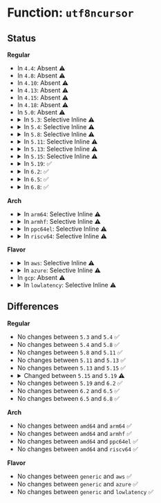 # Function: <code>utf8ncursor</code>

## Status
<b>Regular</b>
<ul>
<li>
In <code>4.4</code>: Absent ⚠️
</li>
<li>
In <code>4.8</code>: Absent ⚠️
</li>
<li>
In <code>4.10</code>: Absent ⚠️
</li>
<li>
In <code>4.13</code>: Absent ⚠️
</li>
<li>
In <code>4.15</code>: Absent ⚠️
</li>
<li>
In <code>4.18</code>: Absent ⚠️
</li>
<li>
In <code>5.0</code>: Absent ⚠️
</li>
<li>
<details>
<summary>In <code>5.3</code>: Selective Inline ⚠️</summary>

```c
int utf8ncursor(struct utf8cursor *u8c, const struct utf8data *data, const char *s, size_t len);
```

**Collision:** Unique Global

**Inline:** Selective

**Transformation:** False

**Instances:**

```
In fs/unicode/utf8-norm.c (ffffffff81404b95)
Location: fs/unicode/utf8-norm.c:583
Inline: True
Inline callers:
  - fs/unicode/utf8-norm.c:utf8cursor
  - fs/unicode/utf8-norm.c:utf8cursor
Direct callers:
  - fs/unicode/utf8-core.c:utf8_normalize
  - fs/unicode/utf8-core.c:utf8_casefold
  - fs/unicode/utf8-core.c:utf8_strncasecmp_folded
  - fs/unicode/utf8-core.c:utf8_strncasecmp
  - fs/unicode/utf8-core.c:utf8_strncasecmp
  - fs/unicode/utf8-core.c:utf8_strncmp
  - fs/unicode/utf8-core.c:utf8_strncmp
```
**Symbols:**

```
ffffffff81404b20-ffffffff81404b89: utf8ncursor (STB_GLOBAL)
```
</details>
</li>
<li>
<details>
<summary>In <code>5.4</code>: Selective Inline ⚠️</summary>

```c
int utf8ncursor(struct utf8cursor *u8c, const struct utf8data *data, const char *s, size_t len);
```

**Collision:** Unique Global

**Inline:** Selective

**Transformation:** False

**Instances:**

```
In fs/unicode/utf8-norm.c (ffffffff8141eb45)
Location: fs/unicode/utf8-norm.c:583
Inline: True
Inline callers:
  - fs/unicode/utf8-norm.c:utf8cursor
  - fs/unicode/utf8-norm.c:utf8cursor
Direct callers:
  - fs/unicode/utf8-core.c:utf8_normalize
  - fs/unicode/utf8-core.c:utf8_casefold
  - fs/unicode/utf8-core.c:utf8_strncasecmp_folded
  - fs/unicode/utf8-core.c:utf8_strncasecmp
  - fs/unicode/utf8-core.c:utf8_strncasecmp
  - fs/unicode/utf8-core.c:utf8_strncmp
  - fs/unicode/utf8-core.c:utf8_strncmp
```
**Symbols:**

```
ffffffff8141ead0-ffffffff8141eb39: utf8ncursor (STB_GLOBAL)
```
</details>
</li>
<li>
<details>
<summary>In <code>5.8</code>: Selective Inline ⚠️</summary>

```c
int utf8ncursor(struct utf8cursor *u8c, const struct utf8data *data, const char *s, size_t len);
```

**Collision:** Unique Global

**Inline:** Selective

**Transformation:** False

**Instances:**

```
In fs/unicode/utf8-norm.c (ffffffff8146d755)
Location: fs/unicode/utf8-norm.c:583
Inline: True
Inline callers:
  - fs/unicode/utf8-norm.c:utf8cursor
  - fs/unicode/utf8-norm.c:utf8cursor
Direct callers:
  - fs/unicode/utf8-core.c:utf8_normalize
  - fs/unicode/utf8-core.c:utf8_casefold
  - fs/unicode/utf8-core.c:utf8_strncasecmp_folded
  - fs/unicode/utf8-core.c:utf8_strncasecmp
  - fs/unicode/utf8-core.c:utf8_strncasecmp
  - fs/unicode/utf8-core.c:utf8_strncmp
  - fs/unicode/utf8-core.c:utf8_strncmp
```
**Symbols:**

```
ffffffff8146d6e0-ffffffff8146d749: utf8ncursor (STB_GLOBAL)
```
</details>
</li>
<li>
<details>
<summary>In <code>5.11</code>: Selective Inline ⚠️</summary>

```c
int utf8ncursor(struct utf8cursor *u8c, const struct utf8data *data, const char *s, size_t len);
```

**Collision:** Unique Global

**Inline:** Selective

**Transformation:** False

**Instances:**

```
In fs/unicode/utf8-norm.c (ffffffff81487e55)
Location: fs/unicode/utf8-norm.c:583
Inline: True
Inline callers:
  - fs/unicode/utf8-norm.c:utf8cursor
  - fs/unicode/utf8-norm.c:utf8cursor
Direct callers:
  - fs/unicode/utf8-core.c:utf8_normalize
  - fs/unicode/utf8-core.c:utf8_casefold_hash
  - fs/unicode/utf8-core.c:utf8_casefold
  - fs/unicode/utf8-core.c:utf8_strncasecmp_folded
  - fs/unicode/utf8-core.c:utf8_strncasecmp
  - fs/unicode/utf8-core.c:utf8_strncasecmp
  - fs/unicode/utf8-core.c:utf8_strncmp
  - fs/unicode/utf8-core.c:utf8_strncmp
```
**Symbols:**

```
ffffffff81487de0-ffffffff81487e49: utf8ncursor (STB_GLOBAL)
```
</details>
</li>
<li>
<details>
<summary>In <code>5.13</code>: Selective Inline ⚠️</summary>

```c
int utf8ncursor(struct utf8cursor *u8c, const struct utf8data *data, const char *s, size_t len);
```

**Collision:** Unique Global

**Inline:** Selective

**Transformation:** False

**Instances:**

```
In fs/unicode/utf8-norm.c (ffffffff8148d835)
Location: fs/unicode/utf8-norm.c:583
Inline: True
Inline callers:
  - fs/unicode/utf8-norm.c:utf8cursor
  - fs/unicode/utf8-norm.c:utf8cursor
Direct callers:
  - fs/unicode/utf8-core.c:utf8_normalize
  - fs/unicode/utf8-core.c:utf8_casefold_hash
  - fs/unicode/utf8-core.c:utf8_casefold
  - fs/unicode/utf8-core.c:utf8_strncasecmp_folded
  - fs/unicode/utf8-core.c:utf8_strncasecmp
  - fs/unicode/utf8-core.c:utf8_strncasecmp
  - fs/unicode/utf8-core.c:utf8_strncmp
  - fs/unicode/utf8-core.c:utf8_strncmp
```
**Symbols:**

```
ffffffff8148d7c0-ffffffff8148d829: utf8ncursor (STB_GLOBAL)
```
</details>
</li>
<li>
<details>
<summary>In <code>5.15</code>: Selective Inline ⚠️</summary>

```c
int utf8ncursor(struct utf8cursor *u8c, const struct utf8data *data, const char *s, size_t len);
```

**Collision:** Unique Global

**Inline:** Selective

**Transformation:** False

**Instances:**

```
In fs/unicode/utf8-norm.c (ffffffff814e52a5)
Location: fs/unicode/utf8-norm.c:583
Inline: True
Inline callers:
  - fs/unicode/utf8-norm.c:utf8cursor
  - fs/unicode/utf8-norm.c:utf8cursor
Direct callers:
  - fs/unicode/utf8-core.c:utf8_normalize
  - fs/unicode/utf8-core.c:utf8_casefold_hash
  - fs/unicode/utf8-core.c:utf8_casefold
  - fs/unicode/utf8-core.c:utf8_strncasecmp_folded
  - fs/unicode/utf8-core.c:utf8_strncasecmp
  - fs/unicode/utf8-core.c:utf8_strncasecmp
  - fs/unicode/utf8-core.c:utf8_strncmp
  - fs/unicode/utf8-core.c:utf8_strncmp
```
**Symbols:**

```
ffffffff814e5230-ffffffff814e5299: utf8ncursor (STB_GLOBAL)
```
</details>
</li>
<li>
<details>
<summary>In <code>5.19</code>: ✅</summary>

```c
int utf8ncursor(struct utf8cursor *u8c, const struct unicode_map *um, enum utf8_normalization n, const char *s, size_t len);
```

**Collision:** Unique Global

**Inline:** No

**Transformation:** False

**Instances:**

```
In fs/unicode/utf8-norm.c (ffffffff81572dd0)
Location: fs/unicode/utf8-norm.c:420
Inline: False
Direct callers:
  - fs/unicode/utf8-core.c:utf8_normalize
  - fs/unicode/utf8-core.c:utf8_casefold_hash
  - fs/unicode/utf8-core.c:utf8_casefold
  - fs/unicode/utf8-core.c:utf8_strncasecmp_folded
  - fs/unicode/utf8-core.c:utf8_strncasecmp
  - fs/unicode/utf8-core.c:utf8_strncasecmp
  - fs/unicode/utf8-core.c:utf8_strncmp
  - fs/unicode/utf8-core.c:utf8_strncmp
```
**Symbols:**

```
ffffffff81572dd0-ffffffff81572e58: utf8ncursor (STB_GLOBAL)
```
</details>
</li>
<li>
<details>
<summary>In <code>6.2</code>: ✅</summary>

```c
int utf8ncursor(struct utf8cursor *u8c, const struct unicode_map *um, enum utf8_normalization n, const char *s, size_t len);
```

**Collision:** Unique Global

**Inline:** No

**Transformation:** False

**Instances:**

```
In fs/unicode/utf8-norm.c (ffffffff81618360)
Location: fs/unicode/utf8-norm.c:420
Inline: False
Direct callers:
  - fs/unicode/utf8-core.c:utf8_normalize
  - fs/unicode/utf8-core.c:utf8_casefold_hash
  - fs/unicode/utf8-core.c:utf8_casefold
  - fs/unicode/utf8-core.c:utf8_strncasecmp_folded
  - fs/unicode/utf8-core.c:utf8_strncasecmp
  - fs/unicode/utf8-core.c:utf8_strncasecmp
  - fs/unicode/utf8-core.c:utf8_strncmp
  - fs/unicode/utf8-core.c:utf8_strncmp
```
**Symbols:**

```
ffffffff81618360-ffffffff816183e3: utf8ncursor (STB_GLOBAL)
```
</details>
</li>
<li>
<details>
<summary>In <code>6.5</code>: ✅</summary>

```c
int utf8ncursor(struct utf8cursor *u8c, const struct unicode_map *um, enum utf8_normalization n, const char *s, size_t len);
```

**Collision:** Unique Global

**Inline:** No

**Transformation:** False

**Instances:**

```
In fs/unicode/utf8-norm.c (ffffffff81650420)
Location: fs/unicode/utf8-norm.c:420
Inline: False
Direct callers:
  - fs/unicode/utf8-core.c:utf8_normalize
  - fs/unicode/utf8-core.c:utf8_casefold_hash
  - fs/unicode/utf8-core.c:utf8_casefold
  - fs/unicode/utf8-core.c:utf8_strncasecmp_folded
  - fs/unicode/utf8-core.c:utf8_strncasecmp
  - fs/unicode/utf8-core.c:utf8_strncasecmp
  - fs/unicode/utf8-core.c:utf8_strncmp
  - fs/unicode/utf8-core.c:utf8_strncmp
```
**Symbols:**

```
ffffffff81650420-ffffffff816504a3: utf8ncursor (STB_GLOBAL)
```
</details>
</li>
<li>
<details>
<summary>In <code>6.8</code>: ✅</summary>

```c
int utf8ncursor(struct utf8cursor *u8c, const struct unicode_map *um, enum utf8_normalization n, const char *s, size_t len);
```

**Collision:** Unique Global

**Inline:** No

**Transformation:** False

**Instances:**

```
In fs/unicode/utf8-norm.c (ffffffff81689a00)
Location: fs/unicode/utf8-norm.c:420
Inline: False
Direct callers:
  - fs/unicode/utf8-core.c:utf8_normalize
  - fs/unicode/utf8-core.c:utf8_casefold_hash
  - fs/unicode/utf8-core.c:utf8_casefold
  - fs/unicode/utf8-core.c:utf8_strncasecmp_folded
  - fs/unicode/utf8-core.c:utf8_strncasecmp
  - fs/unicode/utf8-core.c:utf8_strncasecmp
  - fs/unicode/utf8-core.c:utf8_strncmp
  - fs/unicode/utf8-core.c:utf8_strncmp
```
**Symbols:**

```
ffffffff81689a00-ffffffff81689a83: utf8ncursor (STB_GLOBAL)
```
</details>
</li>
</ul>
<b>Arch</b>
<ul>
<li>
<details>
<summary>In <code>arm64</code>: Selective Inline ⚠️</summary>

```c
int utf8ncursor(struct utf8cursor *u8c, const struct utf8data *data, const char *s, size_t len);
```

**Collision:** Unique Global

**Inline:** Selective

**Transformation:** False

**Instances:**

```
In fs/unicode/utf8-norm.c (ffff800010500d2c)
Location: fs/unicode/utf8-norm.c:583
Inline: True
Inline callers:
  - fs/unicode/utf8-norm.c:utf8cursor
  - fs/unicode/utf8-norm.c:utf8cursor
Direct callers:
  - fs/unicode/utf8-core.c:utf8_normalize
  - fs/unicode/utf8-core.c:utf8_casefold
  - fs/unicode/utf8-core.c:utf8_strncasecmp_folded
  - fs/unicode/utf8-core.c:utf8_strncasecmp
  - fs/unicode/utf8-core.c:utf8_strncasecmp
  - fs/unicode/utf8-core.c:utf8_strncmp
  - fs/unicode/utf8-core.c:utf8_strncmp
```
**Symbols:**

```
ffff800010500c88-ffff800010500d08: utf8ncursor (STB_GLOBAL)
```
</details>
</li>
<li>
<details>
<summary>In <code>armhf</code>: Selective Inline ⚠️</summary>

```c
int utf8ncursor(struct utf8cursor *u8c, const struct utf8data *data, const char *s, size_t len);
```

**Collision:** Unique Global

**Inline:** Selective

**Transformation:** False

**Instances:**

```
In fs/unicode/utf8-norm.c (c06bd9bc)
Location: fs/unicode/utf8-norm.c:583
Inline: True
Inline callers:
  - fs/unicode/utf8-norm.c:utf8cursor
  - fs/unicode/utf8-norm.c:utf8cursor
Direct callers:
  - fs/unicode/utf8-core.c:utf8_normalize
  - fs/unicode/utf8-core.c:utf8_casefold
  - fs/unicode/utf8-core.c:utf8_strncasecmp_folded
  - fs/unicode/utf8-core.c:utf8_strncasecmp
  - fs/unicode/utf8-core.c:utf8_strncasecmp
  - fs/unicode/utf8-core.c:utf8_strncmp
  - fs/unicode/utf8-core.c:utf8_strncmp
```
**Symbols:**

```
c06bd934-c06bd9a8: utf8ncursor (STB_GLOBAL)
```
</details>
</li>
<li>
<details>
<summary>In <code>ppc64el</code>: Selective Inline ⚠️</summary>

```c
int utf8ncursor(struct utf8cursor *u8c, const struct utf8data *data, const char *s, size_t len);
```

**Collision:** Unique Global

**Inline:** Selective

**Transformation:** False

**Instances:**

```
In fs/unicode/utf8-norm.c (c000000000644ec8)
Location: fs/unicode/utf8-norm.c:583
Inline: True
Inline callers:
  - fs/unicode/utf8-norm.c:utf8cursor
  - fs/unicode/utf8-norm.c:utf8cursor
Direct callers:
  - fs/unicode/utf8-core.c:utf8_normalize
  - fs/unicode/utf8-core.c:utf8_casefold
  - fs/unicode/utf8-core.c:utf8_strncasecmp_folded
  - fs/unicode/utf8-core.c:utf8_strncasecmp
  - fs/unicode/utf8-core.c:utf8_strncasecmp
  - fs/unicode/utf8-core.c:utf8_strncmp
  - fs/unicode/utf8-core.c:utf8_strncmp
```
**Symbols:**

```
c000000000644e40-c000000000644eb8: utf8ncursor (STB_GLOBAL)
```
</details>
</li>
<li>
<details>
<summary>In <code>riscv64</code>: Selective Inline ⚠️</summary>

```c
int utf8ncursor(struct utf8cursor *u8c, const struct utf8data *data, const char *s, size_t len);
```

**Collision:** Unique Global

**Inline:** Selective

**Transformation:** False

**Instances:**

```
In fs/unicode/utf8-norm.c (ffffffe00036e49c)
Location: fs/unicode/utf8-norm.c:583
Inline: True
Inline callers:
  - fs/unicode/utf8-norm.c:utf8cursor
  - fs/unicode/utf8-norm.c:utf8cursor
Direct callers:
  - fs/unicode/utf8-core.c:utf8_normalize
  - fs/unicode/utf8-core.c:utf8_casefold
  - fs/unicode/utf8-core.c:utf8_strncasecmp_folded
  - fs/unicode/utf8-core.c:utf8_strncasecmp
  - fs/unicode/utf8-core.c:utf8_strncasecmp
  - fs/unicode/utf8-core.c:utf8_strncmp
  - fs/unicode/utf8-core.c:utf8_strncmp
```
**Symbols:**

```
ffffffe00036e220-ffffffe00036e2a2: utf8ncursor (STB_GLOBAL)
```
</details>
</li>
</ul>
<b>Flavor</b>
<ul>
<li>
<details>
<summary>In <code>aws</code>: Selective Inline ⚠️</summary>

```c
int utf8ncursor(struct utf8cursor *u8c, const struct utf8data *data, const char *s, size_t len);
```

**Collision:** Unique Global

**Inline:** Selective

**Transformation:** False

**Instances:**

```
In fs/unicode/utf8-norm.c (ffffffff81417125)
Location: fs/unicode/utf8-norm.c:583
Inline: True
Inline callers:
  - fs/unicode/utf8-norm.c:utf8cursor
  - fs/unicode/utf8-norm.c:utf8cursor
Direct callers:
  - fs/unicode/utf8-core.c:utf8_normalize
  - fs/unicode/utf8-core.c:utf8_casefold
  - fs/unicode/utf8-core.c:utf8_strncasecmp_folded
  - fs/unicode/utf8-core.c:utf8_strncasecmp
  - fs/unicode/utf8-core.c:utf8_strncasecmp
  - fs/unicode/utf8-core.c:utf8_strncmp
  - fs/unicode/utf8-core.c:utf8_strncmp
```
**Symbols:**

```
ffffffff814170b0-ffffffff81417119: utf8ncursor (STB_GLOBAL)
```
</details>
</li>
<li>
<details>
<summary>In <code>azure</code>: Selective Inline ⚠️</summary>

```c
int utf8ncursor(struct utf8cursor *u8c, const struct utf8data *data, const char *s, size_t len);
```

**Collision:** Unique Global

**Inline:** Selective

**Transformation:** False

**Instances:**

```
In fs/unicode/utf8-norm.c (ffffffff81407ba5)
Location: fs/unicode/utf8-norm.c:583
Inline: True
Inline callers:
  - fs/unicode/utf8-norm.c:utf8cursor
  - fs/unicode/utf8-norm.c:utf8cursor
Direct callers:
  - fs/unicode/utf8-core.c:utf8_normalize
  - fs/unicode/utf8-core.c:utf8_casefold
  - fs/unicode/utf8-core.c:utf8_strncasecmp_folded
  - fs/unicode/utf8-core.c:utf8_strncasecmp
  - fs/unicode/utf8-core.c:utf8_strncasecmp
  - fs/unicode/utf8-core.c:utf8_strncmp
  - fs/unicode/utf8-core.c:utf8_strncmp
```
**Symbols:**

```
ffffffff81407b30-ffffffff81407b99: utf8ncursor (STB_GLOBAL)
```
</details>
</li>
<li>
In <code>gcp</code>: Absent ⚠️
</li>
<li>
<details>
<summary>In <code>lowlatency</code>: Selective Inline ⚠️</summary>

```c
int utf8ncursor(struct utf8cursor *u8c, const struct utf8data *data, const char *s, size_t len);
```

**Collision:** Unique Global

**Inline:** Selective

**Transformation:** False

**Instances:**

```
In fs/unicode/utf8-norm.c (ffffffff8142a105)
Location: fs/unicode/utf8-norm.c:583
Inline: True
Inline callers:
  - fs/unicode/utf8-norm.c:utf8cursor
  - fs/unicode/utf8-norm.c:utf8cursor
Direct callers:
  - fs/unicode/utf8-core.c:utf8_normalize
  - fs/unicode/utf8-core.c:utf8_casefold
  - fs/unicode/utf8-core.c:utf8_strncasecmp_folded
  - fs/unicode/utf8-core.c:utf8_strncasecmp
  - fs/unicode/utf8-core.c:utf8_strncasecmp
  - fs/unicode/utf8-core.c:utf8_strncmp
  - fs/unicode/utf8-core.c:utf8_strncmp
```
**Symbols:**

```
ffffffff8142a090-ffffffff8142a0f9: utf8ncursor (STB_GLOBAL)
```
</details>
</li>
</ul>

## Differences
<b>Regular</b>
<ul>
<li>
No changes between <code>5.3</code> and <code>5.4</code> ✅
</li>
<li>
No changes between <code>5.4</code> and <code>5.8</code> ✅
</li>
<li>
No changes between <code>5.8</code> and <code>5.11</code> ✅
</li>
<li>
No changes between <code>5.11</code> and <code>5.13</code> ✅
</li>
<li>
No changes between <code>5.13</code> and <code>5.15</code> ✅
</li>
<li>
<details>
<summary>Changed between <code>5.15</code> and <code>5.19</code> ⚠️</summary>
<ul>
<li>
<b>Param added. </b>
<code>const struct unicode_map *um</code>
</li>
<li>
<b>Param added. </b>
<code>enum utf8_normalization n</code>
</li>
<li>
<b>Param removed. </b>
<code>const struct utf8data *data</code>
</li>
<li>
<b>Param reordered. </b>
<code>u8c, data, s, len</code> ➡️ <code>u8c, um, n, s, len</code>
</li>
</ul>
</details>
</li>
<li>
No changes between <code>5.19</code> and <code>6.2</code> ✅
</li>
<li>
No changes between <code>6.2</code> and <code>6.5</code> ✅
</li>
<li>
No changes between <code>6.5</code> and <code>6.8</code> ✅
</li>
</ul>
<b>Arch</b>
<ul>
<li>
No changes between <code>amd64</code> and <code>arm64</code> ✅
</li>
<li>
No changes between <code>amd64</code> and <code>armhf</code> ✅
</li>
<li>
No changes between <code>amd64</code> and <code>ppc64el</code> ✅
</li>
<li>
No changes between <code>amd64</code> and <code>riscv64</code> ✅
</li>
</ul>
<b>Flavor</b>
<ul>
<li>
No changes between <code>generic</code> and <code>aws</code> ✅
</li>
<li>
No changes between <code>generic</code> and <code>azure</code> ✅
</li>
<li>
No changes between <code>generic</code> and <code>lowlatency</code> ✅
</li>
</ul>
